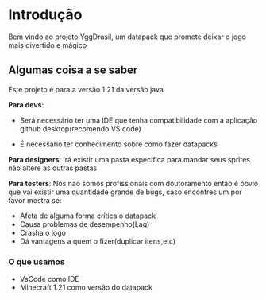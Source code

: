 # Introdução 
Bem vindo ao projeto YggDrasil, um datapack que promete deixar o jogo mais divertido e mágico

## Algumas coisa a se saber
Este projeto é para a versão 1.21 da versão java

__Para devs__:
- Será necessário ter uma IDE que tenha compatibilidade com a aplicação github desktop(recomendo VS code)


- É necessário ter conhecimento sobre como fazer datapacks

__Para designers__: 
Irá existir uma pasta específica para mandar seus sprites não altere as outras pastas

__Para testers__:
Nós não somos profissionais com doutoramento então é óbvio que vai existir uma quantidade grande de bugs, caso encontres um por favor mostra se:

- Afeta de alguma forma crítica o datapack
- Causa problemas de desempenho(Lag)
- Crasha o jogo
- Dá vantagens a quem o fizer(duplicar itens,etc)

### O que usamos
- VsCode como IDE
- Minecraft 1.21 como versão do datapack

